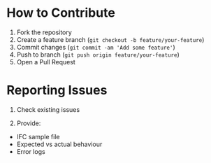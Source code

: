# How to Contribute
1. Fork the repository
2. Create a feature branch (`git checkout -b feature/your-feature`)
3. Commit changes (`git commit -am 'Add some feature'`)
4. Push to branch (`git push origin feature/your-feature`)
5. Open a Pull Request

# Reporting Issues
1. Check existing issues

2. Provide:
- IFC sample file
- Expected vs actual behaviour
- Error logs
